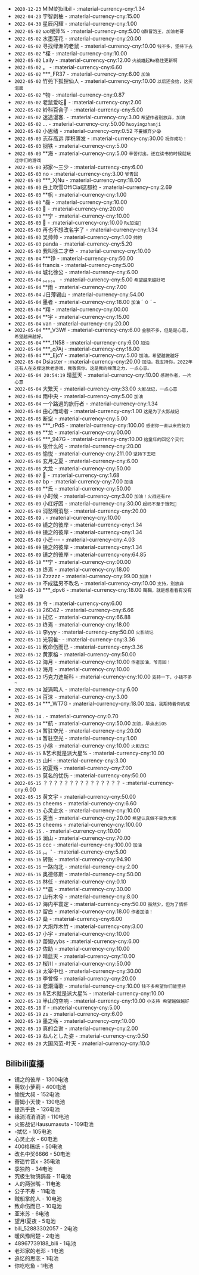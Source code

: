 * `2020-12-23` MIMI的bilbil - :material-currency-cny:1.34
* `2022-04-23` 宇智剥柚 - :material-currency-cny:15.00
* `2022-04-30` 星辰闪耀 - :material-currency-cny:1.00
* `2022-05-02` ωo嗳萍% - :material-currency-cny:5.00 `Q群冒泡王，加油老哥`
* `2022-05-02` 水墨莲花 - :material-currency-cny:20.00
* `2022-05-02` 寻找绿洲的老鼠 - :material-currency-cny:10.00 `钱不多，坚持下去`
* `2022-05-02` *桎 - :material-currency-cny:10.00
* `2022-05-02` Laily - :material-currency-cny:12.00 `火战雄起Re稳住更新啊`
* `2022-05-02` 。 - :material-currency-cny:6.60
* `2022-05-02` ***_FR37 - :material-currency-cny:6.00 `加油`
* `2022-05-02` 竹蔸下狐狸仙人 - :material-currency-cny:10.00 `以后还会给，这买泡面`
* `2022-05-02` *物 - :material-currency-cny:0.87
* `2022-05-02` 老鼠爱吃🍡 - :material-currency-cny:2.00
* `2022-05-02` 铃科百合子 - :material-currency-cny:5.00
* `2022-05-02` 迷途漫客. - :material-currency-cny:3.00 `希望作者别放弃，加油`
* `2022-05-02` ... - :material-currency-cny:50.00 `huoyingzhanji`
* `2022-05-02` 小思绪 - :material-currency-cny:0.52 `不要嫌弃少😭`
* `2022-05-03` 志存高远 厚积薄发 - :material-currency-cny:30.00 `祝你成功！`
* `2022-05-03` 钢铁 - :material-currency-cny:5.00
* `2022-05-03` **海 - :material-currency-cny:5.00 `辛苦付出。还在读书的时候就玩过你们的游戏`
* `2022-05-03` 郑家～三少 - :material-currency-cny:6.00
* `2022-05-03` no - :material-currency-cny:3.00 `爷青回`
* `2022-05-03` ***_XjNu - :material-currency-cny:18.00
* `2022-05-03` 白上吹雪OffiCiaI这都抢 - :material-currency-cny:2.69
* `2022-05-03` **帆 - :material-currency-cny:1.00
* `2022-05-03` *磊 - :material-currency-cny:10.00
* `2022-05-03` 🍉 - :material-currency-cny:20.00
* `2022-05-03` **宁 - :material-currency-cny:10.00
* `2022-05-03`  - :material-currency-cny:10.00 `Re加油💪`
* `2022-05-03` 再也不想改名字了 - :material-currency-cny:1.34
* `2022-05-03` 吴帅帅 - :material-currency-cny:1.00 `帅的`
* `2022-05-03` panda - :material-currency-cny:5.20
* `2022-05-03` 我叫徐二才😎 - :material-currency-cny:10.00
* `2022-05-04` ***铮 - :material-currency-cny:50.00
* `2022-05-04` francis - :material-currency-cny:5.00
* `2022-05-04` 城北徐公 - :material-currency-cny:6.00
* `2022-05-04` 。。。。。 - :material-currency-cny:5.00 `希望越来越好吧`
* `2022-05-04` **雨 - :material-currency-cny:7.00
* `2022-05-04` J日薄锡山 - :material-currency-cny:54.00
* `2022-05-04` 墨者 - :material-currency-cny:18.00 `加油＾０＾~`
* `2022-05-04` *翔 - :material-currency-cny:00.00
* `2022-05-04` **宇 - :material-currency-cny:15.00
* `2022-05-04` van - :material-currency-cny:20.00
* `2022-05-04` ***_V3Wf - :material-currency-cny:6.00 `金额不多，但是是心意，希望越来越好。`
* `2022-05-04` ***_fN58 - :material-currency-cny:6.00 `加油`
* `2022-05-04` ***_q7Aj - :material-currency-cny:18.00
* `2022-05-04` ***_EjcY - :material-currency-cny:5.00 `加油，希望越做越好`
* `2022-05-04` Dsiaster - :material-currency-cny:20.00 `加油，我支持你，2022年还有人在支撑这款老游戏，我敬佩你。这是我的绵薄之力，一点心意。`
* `2022-05-04 20:54:19` 晴蓝天 - :material-currency-cny:10.00 `感谢作者，一片心意`
* `2022-05-04` 大繁天 - :material-currency-cny:33.00 `火影战记，一点心意`
* `2022-05-04` 雨中央 - :material-currency-cny:5.00 `加油`
* `2022-05-04` 一个路過的旅行者 - :material-currency-cny:1.34
* `2022-05-04` 由心而动者 - :material-currency-cny:1.00 `这是为了火影战记`
* `2022-05-05` 断空 - :material-currency-cny:5.00
* `2022-05-05` ***_rPdS - :material-currency-cny:100.00 `感谢你一直以来的努力`
* `2022-05-05` **龙 - :material-currency-cny:00.00
* `2022-05-05` ***_947G - :material-currency-cny:10.00 `给童年的回忆个交代`
* `2022-05-05` 张什么的 - :material-currency-cny:20.00
* `2022-05-05` 愉悦 - :material-currency-cny:211.00 `坚持下去吧`
* `2022-05-06` 玄月之夏 - :material-currency-cny:6.00
* `2022-05-06` 大龙 - :material-currency-cny:50.00
* `2022-05-07` 🦄 - :material-currency-cny:1.68
* `2022-05-07` bp - :material-currency-cny:7.00 `加油`
* `2022-05-08` **氏 - :material-currency-cny:50.00
* `2022-05-09` 小时候 - :material-currency-cny:3.00 `加油！火战还有re`
* `2022-05-09` 小红好困 - :material-currency-cny:30.00 `起码不至于饿死🌸`
* `2022-05-09` 消愁啊消愁 - :material-currency-cny:20.00
* `2022-05-09` . - :material-currency-cny:10.00
* `2022-05-09` 镜之的彼岸 - :material-currency-cny:1.34
* `2022-05-09` 镜之的彼岸 - :material-currency-cny:1.34
* `2022-05-09` 小芒--- - :material-currency-cny:4.03
* `2022-05-09` 镜之的彼岸 - :material-currency-cny:1.34
* `2022-05-09` 镜之的彼岸 - :material-currency-cny:64.85
* `2022-05-10` **宁 - :material-currency-cny:00.00
* `2022-05-10` 终焉 - :material-currency-cny:18.00
* `2022-05-10` Zzzzzz - :material-currency-cny:99.00 `加油！`
* `2022-05-10` 不成猛男不改名 - :material-currency-cny:10.00 `支持，别放弃`
* `2022-05-10` ***_dpv6 - :material-currency-cny:18.00 `鞨鞨，就是想看看有没有记录`
* `2022-05-10` 令 - :material-currency-cny:6.00
* `2022-05-10` 26D42 - :material-currency-cny:6.66
* `2022-05-10` 拭忆 - :material-currency-cny:66.88
* `2022-05-10` 终焉 - :material-currency-cny:18.00
* `2022-05-11` 李yyy - :material-currency-cny:50.00 `火影战记`
* `2022-05-11` 光羽隹- - :material-currency-cny:3.36
* `2022-05-11` 致命伤而已 - :material-currency-cny:3.36
* `2022-05-12` 黄家榕 - :material-currency-cny:50.00
* `2022-05-12` 海月 - :material-currency-cny:10.00 `作者加油，爷青回！`
* `2022-05-12` 海月 - :material-currency-cny:10.00
* `2022-05-13` 巧克力迪斯科 - :material-currency-cny:10.00 `支持一下，小钱不多~`
* `2022-05-14` 漩涡鸣人 - :material-currency-cny:6.00
* `2022-05-14` 百沫 - :material-currency-cny:3.00
* `2022-05-14` ***_WT7G - :material-currency-cny:18.00 `加油，我期待着你的成功`
* `2022-05-14` . - :material-currency-cny:0.70
* `2022-05-14` **航 - :material-currency-cny:50.00 `加油，早点出iOS`
* `2022-05-14` 暂驻空光 - :material-currency-cny:20.00
* `2022-05-14` 暂驻空光 - :material-currency-cny:1.00
* `2022-05-15` 小徐 - :material-currency-cny:10.00 `火影战记`
* `2022-05-15` &艺术就是派大星% - :material-currency-cny:10.00
* `2022-05-15` 山H - :material-currency-cny:3.00
* `2022-05-15` 初夏殇 - :material-currency-cny:7.00
* `2022-05-15` 莫名的忧伤 - :material-currency-cny:50.00
* `2022-05-15` ？？？？？？？？？？？？？？？ - :material-currency-cny:6.00
* `2022-05-15` 黄文宇 - :material-currency-cny:50.00
* `2022-05-15` cheems - :material-currency-cny:6.60
* `2022-05-15` 心灵止水 - :material-currency-cny:10.00
* `2022-05-15` 麦当 - :material-currency-cny:20.00 `希望认真做不辜负大家`
* `2022-05-15` cheems - :material-currency-cny:100.00
* `2022-05-15` . - :material-currency-cny:10.00
* `2022-05-15` 澜山 - :material-currency-cny:70.00
* `2022-05-16` ccc - :material-currency-cny:100.00 `加油`
* `2022-05-16` 。。' - :material-currency-cny:5.00
* `2022-05-16` 转账 - :material-currency-cny:94.90
* `2022-05-16` 一路向北 - :material-currency-cny:2.00
* `2022-05-16` 奥德修斯 - :material-currency-cny:50.00
* `2022-05-16` 林任 - :material-currency-cny:0.10
* `2022-05-17` **晨 - :material-currency-cny:30.00
* `2022-05-17` 山有木兮 - :material-currency-cny:8.00
* `2022-05-17` 海内平寰定 - :material-currency-cny:50.00 `虽然少，但为了情怀`
* `2022-05-17` 留白 - :material-currency-cny:18.00 `作者加油！`
* `2022-05-17` 燊 - :material-currency-cny:6.00
* `2022-05-17` 大炮炸木竹 - :material-currency-cny:3.00
* `2022-05-17` 小宇 - :material-currency-cny:10.00
* `2022-05-17` 蕾姆yybs - :material-currency-cny:6.00
* `2022-05-17` 佐助 - :material-currency-cny:10.00
* `2022-05-17` 晴蓝天 - :material-currency-cny:10.00
* `2022-05-17` 桜川 - :material-currency-cny:50.00
* `2022-05-18` 太宰中也 - :material-currency-cny:30.00
* `2022-05-18` 李曾怪 - :material-currency-cny:20.00
* `2022-05-18` 悲潮涌歌 - :material-currency-cny:10.00 `钱不多希望你们能坚持`
* `2022-05-18` &艺术就是派大星% - :material-currency-cny:10.00
* `2022-05-18` 半山的空响 - :material-currency-cny:10.00 `小支持 希望越做越好`
* `2022-05-18` lf - :material-currency-cny:5.00
* `2022-05-19` zs - :material-currency-cny:6.00
* `2022-05-19` 墨之殇 - :material-currency-cny:10.00
* `2022-05-19` 真的会谢 - :material-currency-cny:2.00
* `2022-05-19` ねんとした姿 - :material-currency-cny:0.50
* `2022-05-20` 大国风范-叶天 - :material-currency-cny:10.0

## Bilibili直播

* 镜之的彼岸 - 1300电池	
* 萌软小萝莉 - 400电池	
* 愉悦大叔 - 152电池	
* 蕾姆小天使 - 130电池	
* 提热乎劲 - 126电池	
* 缘消消消消消 - 110电池	
* 火影战记Hausumasuta - 109电池	
* -拭忆 - 105电池	
* 心灵止水 - 60电池	
* 400格稿纸 - 50电池	
* 改名中奖6666 - 50电池	
* 寄遥竹音x - 35电池	
* 季独酌 - 34电池	
* 究极生物鸽鸽吾 - 11电池	
* 人的两张嘴 - 11电池	
* 公子不寿 - 11电池	
* 贼船掌舵人 - 10电池	
* 致命伤而已 - 10电池	
* 亚米苏 - 6电池	
* 望月I夏夜 - 5电池	
* bili_52883302057 - 2电池	
* 暖风豫阿楚 - 2电池	
* 48967739188_bili - 1电池	
* 老邓家的老邓 - 1电池	
* 追忆的思恋 - 1电池	
* 你吃吃鱼 - 1电池